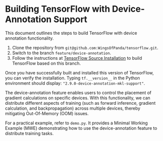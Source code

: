 # Building TensorFlow with Device-Annotation Support

This document outlines the steps to build TensorFlow with device annotation functionality.

1. Clone the repository from `git@github.com:WingsOfPanda/tensorflow.git`.
2. Switch to the branch `feature/device-annotation`.
3. Follow the instructions at [TensorFlow Source Installation](https://www.tensorflow.org/install/source) to build TensorFlow based on this branch.

Once you have successfully built and installed this version of TensorFlow, you can verify the installation. Typing `tf.__version__` in the Python environment should display: `"2.9.0-device-annotation-mkl-support"`.

The device-annotation feature enables users to control the placement of gradient calculations on specific devices. With this functionality, we can distribute different aspects of training (such as forward inference, gradient calculation, and backpropagation) across multiple devices, thereby mitigating Out-Of-Memory (OOM) issues.

For a practical example, refer to `demo.py`. It provides a Minimal Working Example (MWE) demonstrating how to use the device-annotation feature to distribute training tasks.
